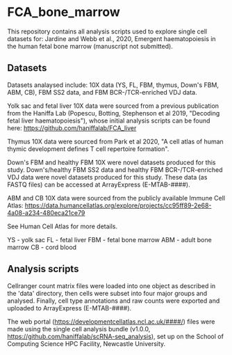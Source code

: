 # FCA_bone_marrow

This repository contains all analysis scripts used to explore single cell datasets for: Jardine and Webb et al., 2020, Emergent haematopoiesis in the human fetal bone marrow (manuscript not submitted).

## Datasets 

Datasets analaysed include: 10X data (YS, FL, FBM, thymus, Down's FBM, ABM, CB), FBM SS2 data, and FBM BCR-/TCR-enriched VDJ data.

Yolk sac and fetal liver 10X data were sourced from a previous publication from the Haniffa Lab (Popescu, Botting, Stephenson et al 2019, "Decoding fetal liver haematopoiesis"), whose initial analysis scripts can be found here: https://github.com/haniffalab/FCA_liver

Thymus 10X data were sourced from Park et al 2020, "A cell atlas of human thymic development defines T cell repertoire formation".

Down's FBM and healthy FBM 10X were novel datasets produced for this study. Down's/healthy FBM SS2 data and healthy FBM BCR-/TCR-enriched VDJ data were novel datasets produced for this study. These data (as FASTQ files) can be accessed at ArrayExpress (E-MTAB-####).

ABM and CB 10X data were sourced from the publicly available Immune Cell Atlas: https://data.humancellatlas.org/explore/projects/cc95ff89-2e68-4a08-a234-480eca21ce79

See Human Cell Atlas for more details.

YS - yolk sac
FL - fetal liver
FBM - fetal bone marrow
ABM - adult bone marrow
CB - cord blood

## Analysis scripts

Cellranger count matrix files were loaded into one object as described in the 'data' directory, then cells were subset into four major groups and analysed. Finally, cell type annotations and raw counts were exported and uploaded to ArrayExpress (E-MTAB-####).

The web portal (https://developmentcellatlas.ncl.ac.uk/####/) files were made using the single cell analysis bundle (v1.0.0, https://github.com/haniffalab/scRNA-seq_analysis), set up on the School of Computing Science HPC Facility, Newcastle University.





